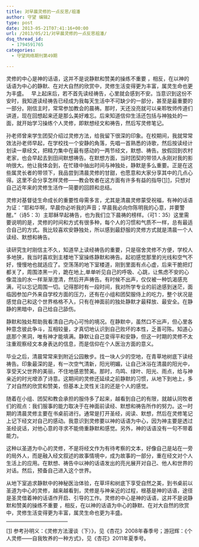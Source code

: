 ```yaml
---
title: 对早晨灵修的一点反思/祖潘
author: 守望 编辑2
type: post
date: 2013-05-21T07:41:16+00:00
url: /2013/05/21/对早晨灵修的一点反思祖潘/
dsq_thread_id:
  - 1794591765
categories:
  - 守望网络期刊第49期

---
```

<p class="mceWPmore" title="更多...">
  灵修的中心是神的话语，这并不是说静默和赞美的操练不重要 ，相反，在以神的话语为中心的静默、在对大自然的欣赏中，灵修生活变得更为丰富，属灵生命也更为丰盛。<!--more-->   早上起床后，若不首先读经祷告，心里就会感到不安。当意识到这份不安时，我知道读经祷告已经成为我每天生活中不可缺少的一部分，甚至是最重要的一部分。刚信主时，常常参加教会的晨祷。那时，天还没亮就可以亲聆牧师传道们讲道，现在回想起来还是那么美好难忘。后来知道信仰生活还包括与神独处的一面，就开始学习操练个人灵修，即默想经文和祷告，然后写灵修笔记。
</p>

孙老师曾来学生团契介绍过灵修方法，给我留下很深的印象。在校期间，我就常常效法孙老师早起，在学校找一个安静的角落，先唱一首熟悉的诗歌，然后按读经计划读一章经文，把精力集中在最有感动的一两节经文，默想、祷告。放假回到农村老家，也会早起去到田间默想祷告。在默想方面，当时团契的带领人永刚对我的影响很大。他让我体会到，在忙碌中抽出时间与神独处，静默是多么重要。正是在这些属灵长者的带领下，我品尝到清晨灵修的甘甜，也愿意和大家分享其中的几点心得。这里不会分享怎样灵修——教会牧者在这方面有许多有益的指导[[1]][1]，只想对自己近年来的灵修生活作一简要的回顾和总结。

灵修对基督徒生命成长的重要性毋需多言，尤其是清晨灵修蒙受祝福，有神的话语为证：“耶和华啊，早晨你必听我的声音；早晨我必向你陈明我的心意，并要警醒。”（诗5：3）主耶稣早起祷告，也为我们立下晨祷的榜样。（可1：35）这里需要说明的是，灵修的时间和方式有很多种，每个人的习惯和气质不一样，总有最适合自己的方式。我比较喜欢安静独处，所以感到最舒服的灵修方式就是清晨一个人读经、默想和祷告。

读研究生时刚信主不久，知道早上读经祷告的重要，只是宿舍灵修不方便，学校人多地狭，我当时喜欢到主楼地下室操练静默和祷告。起初感觉那里的光线和空气不好，慢慢地也就适应了。空荡荡的地下室楼道，刚到里面有点心虚，后来干脆把灯都关了，周围漆黑一片，跪在地上,单单听见自己的呼吸、心跳，让焦虑不安的心像混浊的水一样渐渐澄清，然后开声祷告。有时候不出声，仅仅被一种饥渴感充满，可以忘记周围一切。记得那时有一段时间，我对所学专业的前途感到迷茫，面临因参加户外来自学校方面的压力，还有在小组和团契服侍上的吃力，整个状况是感觉自己和这个世界格格不入，只有在神面前的独处静默才最释放、最安全。在静静的黑暗中，自己给自己舔伤。

静默和独处帮助我看清自己内心可怜的境况。在静默中，虽然口不出声，但心里各种意念彼此争斗，互相较量，才真切地认识到自己败坏的本性，乏善可陈。知道心底那个黑洞，唯有神才能填满。静默让自己变得平和安静，但这一时期的灵修不太注重观察经文本身表达的信息，而是信仰在个人医治方面的意义。

毕业之后，清晨常常来到附近公园散步。找一块人少的空地，在青草地树底下读经祷告。印象最深的是，有一次空气清新，阳光明媚，让自己沐浴在清晨的阳光中，享受天父世界的美丽，不住地感恩赞美。那时，鸟鸣、绿叶、阳光、雨点，给与神亲近的时光增添了诗意。这期间的灵修还延续之前静默的习惯，从地下到地上，多了对自然的欣赏和赞美，但基本上灵性关注的还是个人的感觉。

随着在小组、团契和教会承担的服侍多了起来，越看到自己的有限，就越认同牧者们的观点：我们服事的能力取决于在神面前读经、默想和祷告所作的努力。这一时期的清晨灵修主要在书桌前进行。通常是打开圣经，阅读、默想，然后在灵修笔记上记下经文对自己的感动。我意识到灵修要以神的话语为中心，因为神主要是透过圣经说话，对他心意的寻求不能倚重静默和感觉。另外，神的话语没有一句不带着能力。

这种以圣道为中心的灵修，不是将经文作为有待考察的文本，好像自己是站在一旁的局外人，而是融入经文叙述的故事情境中，成为故事的一部分，重在经文对个人生活上的应用。在默想、祷告中以神的话语发出的亮光展开对自己、他人和世界的对话。然后，预备自己进入这个世界。

从地下室追求静默中的神秘医治体验，在草坪和树底下享受自然之美，到书桌前以圣道为中心的灵修，越来越看到，灵修是与神亲近的过程，根基是神的话语，途径是圣灵借着神的话语作开启、引导的工作。灵修的中心是神的话语，这并不是说静默和赞美的操练不重要 ，相反，在以神的话语为中心的静默、在对大自然的欣赏中，灵修生活变得更为丰富，属灵生命也更为丰盛。

<div>
  <hr align="left" size="1" width="33%" />
  
  <div>
    <p>
      <a title="" href="#_ednref1">[1]</a> 参考孙明义：《灵修方法漫谈（下）》，见《杏花》2008年春季号；游冠辉：《个人灵修——自我牧养的一种方式》，见《杏花》2011年夏季号。
    </p>
  </div>
</div>

 [1]: #_edn1 ""
